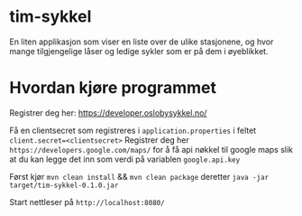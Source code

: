 # tim-sykkel
En liten applikasjon som viser en liste over de ulike stasjonene, og hvor mange tilgjengelige låser og ledige sykler som er på dem i øyeblikket.

# Hvordan kjøre programmet

Registrer deg her: https://developer.oslobysykkel.no/

Få en clientsecret som registreres i `application.properties` i feltet `client.secret=<clientsecret>`
Registrer deg her `https://developers.google.com/maps/` for å få api nøkkel til google maps slik at du kan legge det inn som verdi
på variablen `google.api.key`

Først kjør `mvn clean install` && `mvn clean package` deretter `java -jar target/tim-sykkel-0.1.0.jar`

Start nettleser på `http://localhost:8080/`

